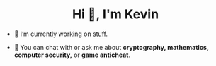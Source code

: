 <h1 align="center">Hi 👋, I'm Kevin</h1>

- 🔭 I’m currently working on [stuff](https://github.com/ds6/stuff).

- 💬 You can chat with or ask me about **cryptography, mathematics, computer security,** or **game anticheat**.
